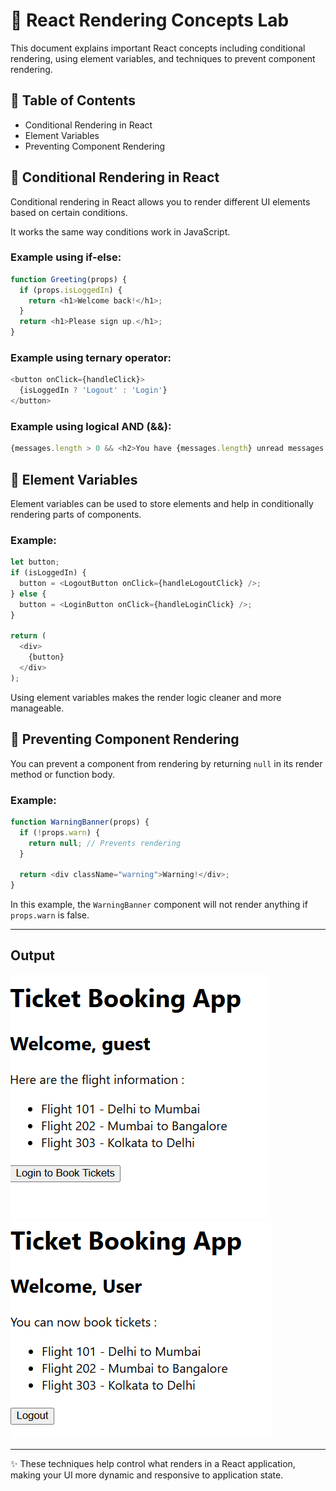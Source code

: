 
# 📘 React Rendering Concepts Lab

This document explains important React concepts including conditional rendering, using element variables, and techniques to prevent component rendering.

## 🧾 Table of Contents

- Conditional Rendering in React
- Element Variables
- Preventing Component Rendering

## 🔹 Conditional Rendering in React

Conditional rendering in React allows you to render different UI elements based on certain conditions.

It works the same way conditions work in JavaScript.

### Example using if-else:

```javascript
function Greeting(props) {
  if (props.isLoggedIn) {
    return <h1>Welcome back!</h1>;
  }
  return <h1>Please sign up.</h1>;
}
```

### Example using ternary operator:

```javascript
<button onClick={handleClick}>
  {isLoggedIn ? 'Logout' : 'Login'}
</button>
```

### Example using logical AND (&&):

```javascript
{messages.length > 0 && <h2>You have {messages.length} unread messages.</h2>}
```

## 🔹 Element Variables

Element variables can be used to store elements and help in conditionally rendering parts of components.

### Example:

```javascript
let button;
if (isLoggedIn) {
  button = <LogoutButton onClick={handleLogoutClick} />;
} else {
  button = <LoginButton onClick={handleLoginClick} />;
}

return (
  <div>
    {button}
  </div>
);
```

Using element variables makes the render logic cleaner and more manageable.

## 🔹 Preventing Component Rendering

You can prevent a component from rendering by returning `null` in its render method or function body.

### Example:

```javascript
function WarningBanner(props) {
  if (!props.warn) {
    return null; // Prevents rendering
  }

  return <div className="warning">Warning!</div>;
}
```

In this example, the `WarningBanner` component will not render anything if `props.warn` is false.

---

## Output
![screenshot](screenshot/screenshot1.png)
![screenshot](screenshot/screenshot2.png)

---

✨ These techniques help control what renders in a React application, making your UI more dynamic and responsive to application state.
